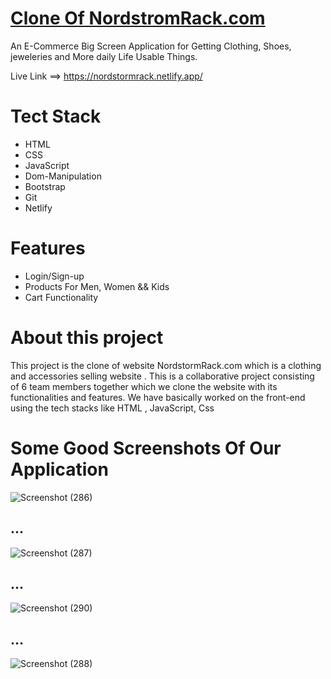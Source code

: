 <h1><a href="https://dapper-pony-7db47d.netlify.app/">Clone Of NordstromRack.com</a></h1>

<div>An E-Commerce Big Screen Application for Getting Clothing, Shoes, jeweleries and More daily Life Usable Things.</div>


Live Link ==> https://nordstormrack.netlify.app/


<h1>Tect Stack</h1>

<ul>
<li>HTML</li>
<li>CSS</li>
<li>JavaScript</li>
<li>Dom-Manipulation</li>
<li>Bootstrap</li>
<li>Git</li>
<li>Netlify</li>

</ul>

<h1>Features</h1>

<ul>
<li>Login/Sign-up</li>
<li>Products For Men, Women && Kids</li>
<li>Cart Functionality</li>
</ul>

<h1>About this project</h1>

<p>This project is the clone of website NordstormRack.com which is a clothing and accessories selling website . This is a collaborative project consisting of 6 team members together which we clone the website with its functionalities and features. We have basically worked on the front-end using the tech stacks like HTML , JavaScript, Css </p>

<h1> Some Good Screenshots Of Our Application</h1>



![Screenshot (286)](https://user-images.githubusercontent.com/101568121/192554823-e280e446-62f9-437f-b48e-c92a035ddcab.png)


## ...


![Screenshot (287)](https://user-images.githubusercontent.com/101568121/192554966-aa45dd47-a8f7-494d-8030-fe734923560c.png)


## ...

![Screenshot (290)](https://user-images.githubusercontent.com/101568121/192555778-1c4ed195-dfb5-441f-99e7-d3656f981298.png)


## ...
![Screenshot (288)](https://user-images.githubusercontent.com/101568121/192554998-f52977b3-01c0-466c-82c1-360e56c0d54e.png)


